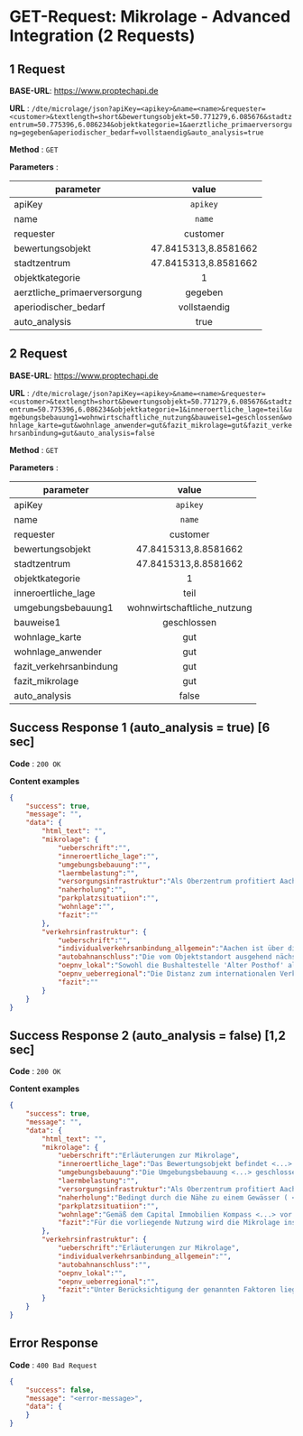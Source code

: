 # GET-Request: Mikrolage - Advanced Integration (2 Requests)

## 1 Request

**BASE-URL**: https://www.proptechapi.de

**URL** : `/dte/microlage/json?apiKey=<apikey>&name=<name>&requester=<customer>&textlength=short&bewertungsobjekt=50.771279,6.085676&stadtzentrum=50.775396,6.086234&objektkategorie=1&aerztliche_primaerversorgung=gegeben&aperiodischer_bedarf=vollstaendig&auto_analysis=true`

**Method** : `GET`

**Parameters** : 

| parameter        | value         
| ------------- |:-------------:| 
| apiKey     | `apikey` | 
| name     | `name` |
| requester     | customer |
| bewertungsobjekt     | 47.8415313,8.8581662 |
| stadtzentrum     | 47.8415313,8.8581662 |
| objektkategorie     | 1 |
| aerztliche_primaerversorgung     | gegeben |
| aperiodischer_bedarf     | vollstaendig |
| auto_analysis     | true |

## 2 Request

**BASE-URL**: https://www.proptechapi.de

**URL** : `/dte/microlage/json?apiKey=<apikey>&name=<name>&requester=<customer>&textlength=short&bewertungsobjekt=50.771279,6.085676&stadtzentrum=50.775396,6.086234&objektkategorie=1&inneroertliche_lage=teil&umgebungsbebauung1=wohnwirtschaftliche_nutzung&bauweise1=geschlossen&wohnlage_karte=gut&wohnlage_anwender=gut&fazit_mikrolage=gut&fazit_verkehrsanbindung=gut&auto_analysis=false`

**Method** : `GET`

**Parameters** : 

| parameter        | value         
| ------------- |:-------------:| 
| apiKey     | `apikey` | 
| name     | `name` |
| requester     | customer |
| bewertungsobjekt     | 47.8415313,8.8581662 |
| stadtzentrum     | 47.8415313,8.8581662 |
| objektkategorie     | 1 |
| inneroertliche_lage     | teil |
| umgebungsbebauung1     | wohnwirtschaftliche_nutzung |
| bauweise1     | geschlossen |
| wohnlage_karte     | gut |
| wohnlage_anwender     | gut |
| fazit_verkehrsanbindung     | gut |
| fazit_mikrolage     | gut |
| auto_analysis     | false |


## Success Response 1 (auto_analysis = true) [6 sec]

**Code** : `200 OK`

**Content examples**


```json
{
    "success": true,
    "message": "",
    "data": {
        "html_text": "",
        "mikrolage": {
            "ueberschrift":"",
            "inneroertliche_lage":"",
            "umgebungsbebauung":"",
            "laermbelastung":"",
            "versorgungsinfrastruktur":"Als Oberzentrum profitiert Aachen <...> auch die ärztliche Primärversorgung vor Ort gegeben.",
            "naherholung":"",
            "parkplatzsituatiion":"",
            "wohnlage":"",
            "fazit":""
        },
        "verkehrsinfrastruktur": {
            "ueberschrift":"",
            "individualverkehrsanbindung_allgemein":"Aachen ist über die Bundesstraßen B1 <...> angeschlossen.",
            "autobahnanschluss":"Die vom Objektstandort ausgehend nächstgelegene Auffahrt zur <...> der Anschlussstelle 'Aachen-Europaplatz'.",
            "oepnv_lokal":"Sowohl die Bushaltestelle 'Alter Posthof' als auch der u.a. als ICE-Haltestelle <...>  gut erreichbar ist.",
            "oepnv_ueberregional":"Die Distanz zum internationalen Verkehrsflughafen 'Düsseldorf' <...> rd. 74 km.",
            "fazit":""
        }
    }
}
```

## Success Response 2 (auto_analysis = false) [1,2 sec]

**Code** : `200 OK`

**Content examples**


```json
{
    "success": true,
    "message": "",
    "data": {
        "html_text": "",
        "mikrolage": {
            "ueberschrift":"Erläuterungen zur Mikrolage",
            "inneroertliche_lage":"Das Bewertungsobjekt befindet <...> von Aachen.",
            "umgebungsbebauung":"Die Umgebungsbebauung <...> geschlossener Bauweise aus.",
            "laermbelastung":"",
            "versorgungsinfrastruktur":"Als Oberzentrum profitiert Aachen <...> auch die ärztliche Primärversorgung vor Ort gegeben.",
            "naherholung":"Bedingt durch die Nähe zu einem Gewässer ( <...> im Umfeld der Immobilie.",
            "parkplatzsituatiion":"",
            "wohnlage":"Gemäß dem Capital Immobilien Kompass <...> vor Ort entspricht.",
            "fazit":"Für die vorliegende Nutzung wird die Mikrolage insgesamt als gut beurteilt."
        },
        "verkehrsinfrastruktur": {
            "ueberschrift":"Erläuterungen zur Mikrolage",
            "individualverkehrsanbindung_allgemein":"",
            "autobahnanschluss":"",
            "oepnv_lokal":"",
            "oepnv_ueberregional":"",
            "fazit":"Unter Berücksichtigung der genannten Faktoren liegt somit eine gute Verkehrsinfrastruktur vor."
        }
    }
}
```

## Error Response

**Code** : `400 Bad Request`

```json
{
    "success": false,
    "message": "<error-message>",
    "data": { 
    }
}
```
